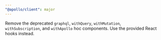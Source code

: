 ```yaml
---
"@apollo/client": major
---
```


Remove the deprecated `graphql`, `withQuery`, `withMutation`, `withSubscription`, and `withApollo` hoc components. Use the provided React hooks instead.
